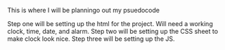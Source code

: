 This is where I will be planningo out my psuedocode

Step one will be setting up the html for the project. Will need a working clock, time, date, and alarm.
Step two will be setting up the CSS sheet to make clock look nice.
Step three will be setting up the JS.